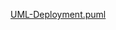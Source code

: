 [UML-Deployment.puml](https://github.com/oleksandrblazhko/ai182-gorbik/blob/laboratory-work-2/Laboratory-work-2/UML-Deployment.puml)
